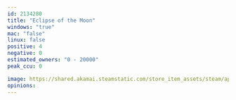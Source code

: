 ```yaml
---
id: 2134280
title: "Eclipse of the Moon"
windows: "true"
mac: "false"
linux: false
positive: 4
negative: 0
estimated_owners: "0 - 20000"
peak_ccu: 0

image: https://shared.akamai.steamstatic.com/store_item_assets/steam/apps/2134280/header.jpg?t=1664522577
opinions:
---
```

